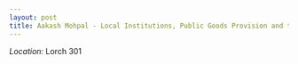 ```yaml
---
layout: post
title: Aakash Mohpal - Local Institutions, Public Goods Provision and the Process of Urbanization (August 22)
---
```



*Location:* Lorch 301

